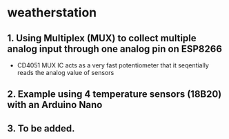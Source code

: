 # weatherstation
## 1. Using Multiplex (MUX) to collect multiple analog input through one analog pin on ESP8266
- CD4051 MUX IC acts as a very fast potentiometer that it seqentially reads the analog value of sensors
## 2. Example using 4 temperature sensors (18B20) with an Arduino Nano

## 3. To be added.
